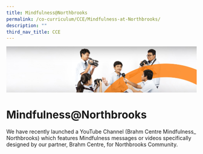 ```yaml
---
title: Mindfulness@Northbrooks
permalink: /co-curriculum/CCE/Mindfulness-at-Northbrooks/
description: ""
third_nav_title: CCE
---
```

![](/images/cca.jpg)

Mindfulness@Northbrooks
=======================

We have recently launched a YouTube Channel (Brahm Centre Mindfulness\_ Northbrooks) which features Mindfulness messages or videos specifically designed by our partner, Brahm Centre, for Northbrooks Community.